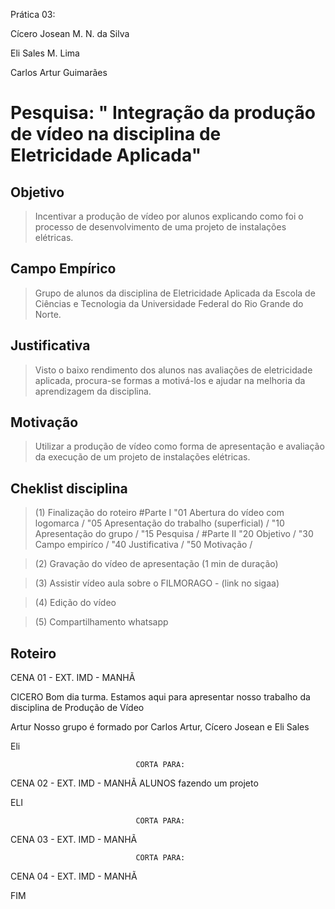 Prática 03:

Cícero Josean M. N. da Silva

Eli Sales M. Lima

Carlos Artur Guimarães

# Pesquisa: " Integração da produção de vídeo na disciplina de Eletricidade Aplicada"

## Objetivo

> Incentivar a produção de vídeo por alunos explicando como foi o processo de desenvolvimento de uma projeto de instalações elétricas.

## Campo Empírico

> Grupo de alunos da disciplina de Eletricidade Aplicada da Escola de Ciências e Tecnologia da Universidade Federal do Rio Grande do Norte.

## Justificativa

> Visto o baixo rendimento dos alunos nas avaliações de eletricidade aplicada, procura-se formas a motivá-los e ajudar na melhoria da aprendizagem da disciplina. 

## Motivação

> Utilizar a produção de vídeo como forma de apresentação e avaliação da execução de um projeto de instalações elétricas.


## Cheklist disciplina
> (1) Finalização do roteiro
#Parte I
"01 Abertura do vídeo com logomarca /
"05 Apresentação do trabalho (superficial) /
"10 Apresentação do grupo / 
"15 Pesquisa /
#Parte II
"20 Objetivo /
"30 Campo empiríco / 
"40 Justificativa /
"50 Motivação /

> (2) Gravação do vídeo de apresentação (1 min de duração)

> (3) Assistir vídeo aula sobre o FILMORAGO - (link no sigaa)

> (4) Edição do vídeo

> (5) Compartilhamento whatsapp

## Roteiro

CENA 01 - EXT. IMD - MANHÃ

CICERO
	Bom dia turma. Estamos aqui para apresentar nosso trabalho da disciplina de Produção de Vídeo

Artur
  Nosso grupo é formado por Carlos Artur, Cícero Josean e Eli Sales
  
Eli
  

								CORTA PARA:

CENA 02 - EXT. IMD - MANHÃ
ALUNOS fazendo um projeto

ELI
			
								CORTA PARA:

CENA 03 - EXT. IMD - MANHÃ


								CORTA PARA:

CENA 04 - EXT. IMD - MANHÃ



FIM




